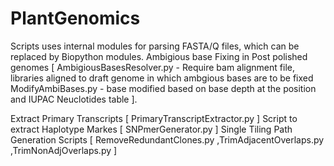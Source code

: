 # PlantGenomics
Scripts uses internal modules for parsing FASTA/Q files, which can be replaced by Biopython modules.
Ambigious base Fixing in Post polished genomes [
      AmbigiousBasesResolver.py
        - Require bam alignment file, libraries aligned to draft genome in which ambgious bases are to be fixed 
      ModifyAmbiBases.py
        - base modified based on base depth at the position and IUPAC Neuclotides table  ].

Extract Primary Transcripts [ PrimaryTranscriptExtractor.py ]
Script to extract Haplotype Markes [ SNPmerGenerator.py ] 
Single Tiling Path Generation Scripts [ RemoveRedundantClones.py ,TrimAdjacentOverlaps.py ,TrimNonAdjOverlaps.py ]
